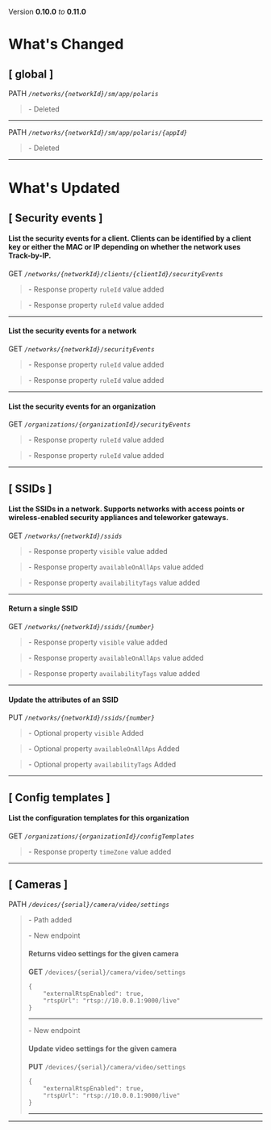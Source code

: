 Version **0.10.0** _to_ **0.11.0**

What's Changed
==============

\[ global \]
------------

PATH _`/networks/{networkId}/sm/app/polaris`_

> \- Deleted

* * *

PATH _`/networks/{networkId}/sm/app/polaris/{appId}`_

> \- Deleted

* * *

What's Updated
==============

\[ Security events \]
---------------------

#### List the security events for a client. Clients can be identified by a client key or either the MAC or IP depending on whether the network uses Track-by-IP.

GET _`/networks/{networkId}/clients/{clientId}/securityEvents`_

> \- Response property `ruleId` value added

> \- Response property `ruleId` value added

* * *

#### List the security events for a network

GET _`/networks/{networkId}/securityEvents`_

> \- Response property `ruleId` value added

> \- Response property `ruleId` value added

* * *

#### List the security events for an organization

GET _`/organizations/{organizationId}/securityEvents`_

> \- Response property `ruleId` value added

> \- Response property `ruleId` value added

* * *

\[ SSIDs \]
-----------

#### List the SSIDs in a network. Supports networks with access points or wireless-enabled security appliances and teleworker gateways.

GET _`/networks/{networkId}/ssids`_

> \- Response property `visible` value added

> \- Response property `availableOnAllAps` value added

> \- Response property `availabilityTags` value added

* * *

#### Return a single SSID

GET _`/networks/{networkId}/ssids/{number}`_

> \- Response property `visible` value added

> \- Response property `availableOnAllAps` value added

> \- Response property `availabilityTags` value added

* * *

#### Update the attributes of an SSID

PUT _`/networks/{networkId}/ssids/{number}`_

> \- Optional property `visible` Added

> \- Optional property `availableOnAllAps` Added

> \- Optional property `availabilityTags` Added

* * *

\[ Config templates \]
----------------------

#### List the configuration templates for this organization

GET _`/organizations/{organizationId}/configTemplates`_

> \- Response property `timeZone` value added

* * *

\[ Cameras \]
-------------

PATH _`/devices/{serial}/camera/video/settings`_

> \- Path added  
>   
> \- New endpoint
> 
> #### Returns video settings for the given camera
> 
> **GET** `/devices/{serial}/camera/video/settings`  
> 
>     {
>         "externalRtspEnabled": true,
>         "rtspUrl": "rtsp://10.0.0.1:9000/live"
>     }
> 
> * * *
> 
>   
> \- New endpoint
> 
> #### Update video settings for the given camera
> 
> **PUT** `/devices/{serial}/camera/video/settings`  
> 
>     {
>         "externalRtspEnabled": true,
>         "rtspUrl": "rtsp://10.0.0.1:9000/live"
>     }
> 
> * * *

* * *